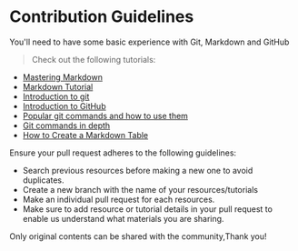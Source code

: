 # Contribution Guidelines

You'll need to have some basic experience with Git, Markdown and GitHub

> Check out the following tutorials:
  * [Mastering Markdown](https://guides.github.com/features/mastering-markdown/)
  * [Markdown Tutorial](https://www.markdowntutorial.com/)
  * [Introduction to git](https://www.freecodecamp.org/news/what-is-git-and-how-to-use-it-c341b049ae61/)  
  * [Introduction to GitHub](https://product.hubspot.com/blog/git-and-github-tutorial-for-beginners)
  * [Popular git commands and how to use them](https://rogerdudler.github.io/git-guide/)
  * [Git commands in depth](https://medium.com/@george.seif94/a-full-tutorial-on-how-to-use-github-88466bac7d42)
  * [How to Create a Markdown Table](https://www.makeuseof.com/tag/create-markdown-table/)

Ensure your pull request adheres to the following guidelines:

- Search previous resources before making a new one to avoid duplicates.
- Create a new branch with the name of your resources/tutorials
- Make an individual pull request for each resources.
- Make sure to add resource or tutorial details in your pull request to enable us understand what materials you are sharing.



Only original contents can be shared with the community,Thank you!
